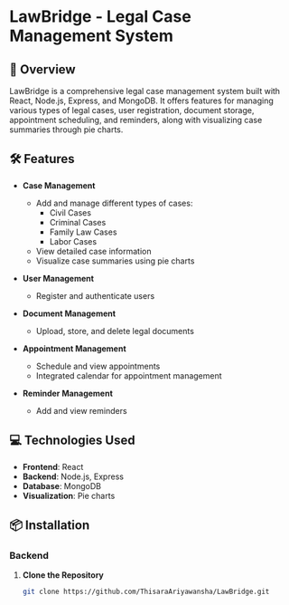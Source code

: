 # LawBridge - Legal Case Management System

## 🚀 Overview

LawBridge is a comprehensive legal case management system built with React, Node.js, Express, and MongoDB. It offers features for managing various types of legal cases, user registration, document storage, appointment scheduling, and reminders, along with visualizing case summaries through pie charts.

## 🛠 Features

- **Case Management**
  - Add and manage different types of cases:
    - Civil Cases
    - Criminal Cases
    - Family Law Cases
    - Labor Cases
  - View detailed case information
  - Visualize case summaries using pie charts

- **User Management**
  - Register and authenticate users

- **Document Management**
  - Upload, store, and delete legal documents

- **Appointment Management**
  - Schedule and view appointments
  - Integrated calendar for appointment management

- **Reminder Management**
  - Add and view reminders

## 💻 Technologies Used

- **Frontend**: React
- **Backend**: Node.js, Express
- **Database**: MongoDB
- **Visualization**: Pie charts

## 📦 Installation

### Backend

1. **Clone the Repository**
   ```bash
   git clone https://github.com/ThisaraAriyawansha/LawBridge.git
